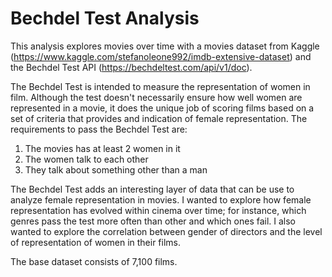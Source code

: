 # Bechdel Test Analysis
This analysis explores movies over time with a movies dataset from Kaggle (https://www.kaggle.com/stefanoleone992/imdb-extensive-dataset) and the Bechdel Test API (https://bechdeltest.com/api/v1/doc).

The Bechdel Test is intended to measure the representation of women in film. Although the test doesn't necessarily ensure how well women are represented in a movie, it does the unique job of scoring films based on a set of criteria that provides and indication of female representation. The requirements to pass the Bechdel Test are:

1. The movies has at least 2 women in it
2. The women talk to each other
3. They talk about something other than a man

The Bechdel Test adds an interesting layer of data that can be use to analyze female representation in movies. I wanted to explore how female representation has evolved within cinema over time; for instance, which genres pass the test more often than other and which ones fail. I also wanted to explore the correlation between gender of directors and the level of representation of women in their films.

The base dataset consists of 7,100 films.

